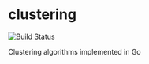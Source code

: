 # clustering

[![Build Status](https://travis-ci.org/lfritz/clustering.svg?branch=master)](https://travis-ci.org/lfritz/clustering)

Clustering algorithms implemented in Go
